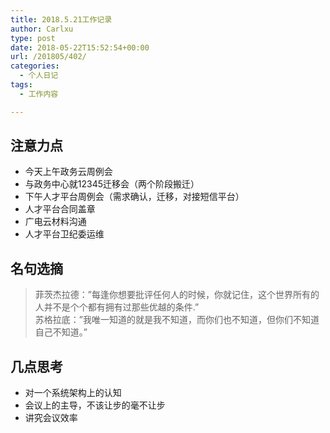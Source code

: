 ```yaml
---
title: 2018.5.21工作记录
author: Carlxu
type: post
date: 2018-05-22T15:52:54+00:00
url: /201805/402/
categories:
  - 个人日记
tags:
  - 工作内容

---
```

## 注意力点

  * 今天上午政务云周例会
  * 与政务中心就12345迁移会（两个阶段搬迁）
  * 下午人才平台周例会（需求确认，迁移，对接短信平台）
  * 人才平台合同盖章
  * 广电云材料沟通
  * 人才平台卫纪委运维

## 名句选摘

> 菲茨杰拉德：&#8221;每逢你想要批评任何人的时候，你就记住，这个世界所有的人并不是个个都有拥有过那些优越的条件.&#8221;  
> 苏格拉底：&#8221;我唯一知道的就是我不知道，而你们也不知道，但你们不知道自己不知道。&#8221; 

## 几点思考

  * 对一个系统架构上的认知
  * 会议上的主导，不该让步的毫不让步
  * 讲究会议效率